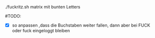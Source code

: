 ./fuckritz.sh   matrix mit bunten Letters

#TODO:
- [x] so anpassen ,dass die Buchstaben weiter fallen, dann aber bei FUCK oder fuck eingeloggt bleiben
